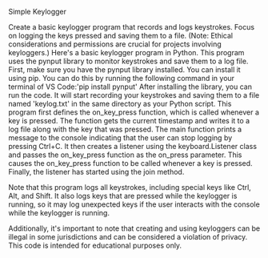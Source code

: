Simple Keylogger

Create a basic keylogger program that records and logs keystrokes. Focus on logging the keys pressed and saving them to a file.
(Note: Ethical considerations and permissions are crucial for projects involving keyloggers.)
Here's a basic keylogger program in Python. This program uses the pynput library to monitor keystrokes and save them to a log file. 
First, make sure you have the pynput library installed. You can install it using pip.
You can do this by running the following command in your terminal of VS Code:'pip install pynput'
After installing the library, you can run the code. 
It will start recording your keystrokes and saving them to a file named 'keylog.txt' in the same directory as your Python script.
This program first defines the on_key_press function, which is called whenever a key is pressed.
The function gets the current timestamp and writes it to a log file along with the key that was pressed.
The main function prints a message to the console indicating that the user can stop logging by pressing Ctrl+C.
It then creates a listener using the keyboard.Listener class and passes the on_key_press function as the on_press parameter.
This causes the on_key_press function to be called whenever a key is pressed.
Finally, the listener has started using the join method.

Note that this program logs all keystrokes, including special keys like Ctrl, Alt, and Shift.
It also logs keys that are pressed while the keylogger is running, so it may log unexpected keys if the user interacts with the console while the keylogger is running.

Additionally, it's important to note that creating and using keyloggers can be illegal in some jurisdictions and can be considered a violation of privacy. This code is intended for educational purposes only.
